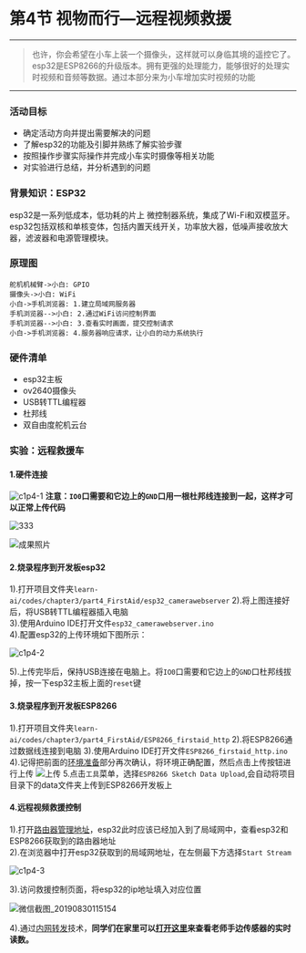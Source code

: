 # 第4节 视物而行—远程视频救援

---

>也许，你会希望在小车上装一个摄像头，这样就可以身临其境的遥控它了。
>esp32是ESP8266的升级版本。拥有更强的处理能力，能够很好的处理实时视频和音频等数据。通过本部分来为小车增加实时视频的功能

---

### 活动目标

- 确定活动方向并提出需要解决的问题
- 了解esp32的功能及引脚并熟练了解实验步骤
- 按照操作步骤实际操作并完成小车实时摄像等相关功能
- 对实验进行总结，并分析遇到的问题

### 背景知识：ESP32

esp32是一系列低成本，低功耗的片上 微控制器系统，集成了Wi-Fi和双模蓝牙。esp32包括双核和单核变体，包括内置天线开关，功率放大器，低噪声接收放大器，滤波器和电源管理模块。  

### 原理图

``` sequence
舵机机械臂->小白: GPIO
摄像头->小白: WiFi
小白->手机浏览器: 1.建立局域网服务器
手机浏览器-->小白: 2.通过WiFi访问控制界面
手机浏览器-->小白: 3.查看实时画面，提交控制请求
小白->手机浏览器: 4.服务器响应请求，让小白的动力系统执行
```

### 硬件清单

- esp32主板
- ov2640摄像头
- USB转TTL编程器
- 杜邦线
- 双自由度舵机云台

### 实验：远程救援车

#### 1.硬件连接

![c1p4-1](https://md.hass.live/niji/2019-06-14-ESP32-CAM-wiring-FTDI1.webp)
**注意：`IO0`口需要和它边上的`GND`口用一根杜邦线连接到一起，这样才可以正常上传代码**

![333](https://md.hass.live/333.jpg)

![成果照片](https://md.hass.live/%E6%88%90%E6%9E%9C%E7%85%A7%E7%89%87.jpg)

#### 2.烧录程序到开发板esp32

1).打开项目文件夹`learn-ai/codes/chapter3/part4_FirstAid/esp32_camerawebserver`
2).将上图连接好后，将USB转TTL编程器插入电脑  
3).使用Arduino IDE打开文件`esp32_camerawebserver.ino`  
4).配置esp32的上传环境如下图所示：  

![c1p4-2](https://md.hass.live/niji/2019-05-09-Xnip2019-05-09_18-34-06.png)

5).上传完毕后，保持USB连接在电脑上。将`IO0`口需要和它边上的`GND`口杜邦线拔掉，按一下esp32主板上面的`reset`键  

#### 3.烧录程序到开发板ESP8266

1).打开项目文件夹`learn-ai/codes/chapter3/part4_FirstAid/ESP8266_firstaid_http`
2).将ESP8266通过数据线连接到电脑
3).使用Arduino IDE打开文件`ESP8266_firstaid_http.ino`
4).记得把前面的[环境准备](#setup-2)部分再次确认，将环境正确配置，然后点击上传按钮进行上传
![上传](https://md.hass.live/niji/2019-05-08-Xnip2019-05-08_10-15-02.png?imageView2/0/interlace/1/q/46|imageslim)
5.点击`工具`菜单，选择`ESP8266 Sketch Data Upload`,会自动将项目目录下的data文件夹上传到ESP8266开发板上

#### 4.远程视频救援控制

1).打开[路由器管理地址](http://192.168.123.1)，esp32此时应该已经加入到了局域网中，查看esp32和ESP8266获取到的路由器地址  
2).在浏览器中打开esp32获取到的局域网地址，在左侧最下方选择`Start Stream`  

![c1p4-3](https://md.hass.live/niji/2019-05-09-Xnip2019-05-09_18-31-57.png)

3).访问救援控制页面，将esp32的ip地址填入对应位置

![微信截图_20190830115154](https://md.hass.live/%E5%BE%AE%E4%BF%A1%E6%88%AA%E5%9B%BE_20190830115154.png)

4).通过[内网转发](https://github.com/fatedier/frp/blob/master/README_zh.md)技术，**同学们在家里可以[打开这里](http://hass.live:9036)来查看老师手边传感器的实时读数。**
